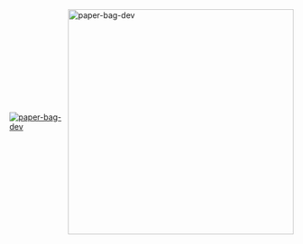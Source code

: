 
<div style="display: flex; justify-content: space-between; align-items: center;">
  <!-- GitHub Profile Trophy -->
  <div>
    <a href="https://github.com/ryo-ma/github-profile-trophy">
      <img src="https://github-profile-trophy.vercel.app/?username=paper-bag-dev&no-bg=true&column=3&margin-w=15&margin-h=15" alt="paper-bag-dev" />
    </a>
  </div>
  
  <!-- GitHub Streak Stats -->
  <div>
    <img width="400" src="https://github-readme-streak-stats.herokuapp.com/?user=paper-bag-dev&theme=transparent" alt="paper-bag-dev" />
  </div>
</div>
